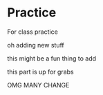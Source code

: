 # Practice
For class practice

oh adding new stuff

this might be a fun thing to add

this part is up for grabs



OMG MANY CHANGE